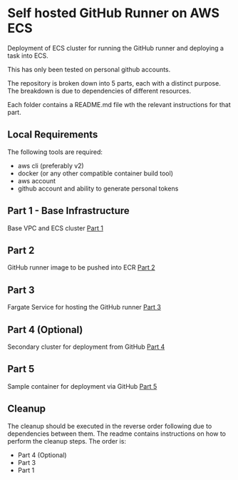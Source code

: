 # Self hosted GitHub Runner on AWS ECS

Deployment of ECS cluster for running the GitHub runner and deploying a task into ECS.

This has only been tested on personal github accounts.

The repository is broken down into 5 parts, each with a distinct purpose. The breakdown is due to dependencies of
different resources.

Each folder contains a README.md file wth the relevant instructions for that part.

## Local Requirements

The following tools are required:

* aws cli (preferably v2)
* docker (or any other compatible container build tool)
* aws account
* github account and ability to generate personal tokens

## Part 1 - Base Infrastructure

Base VPC and ECS cluster [Part 1](./part1)

## Part 2

GitHub runner image to be pushed into ECR [Part 2](./part2)

## Part 3

Fargate Service for hosting the GitHub runner [Part 3](./part3)

## Part 4 (Optional)

Secondary cluster for deployment from GitHub  [Part 4](./part4)

## Part 5

Sample container for deployment via GitHub  [Part 5](./part5)

## Cleanup

The cleanup should be executed in the reverse order following due to dependencies between them. The readme contains
instructions on how to perform the cleanup steps. The order is:

* Part 4 (Optional)
* Part 3
* Part 1

